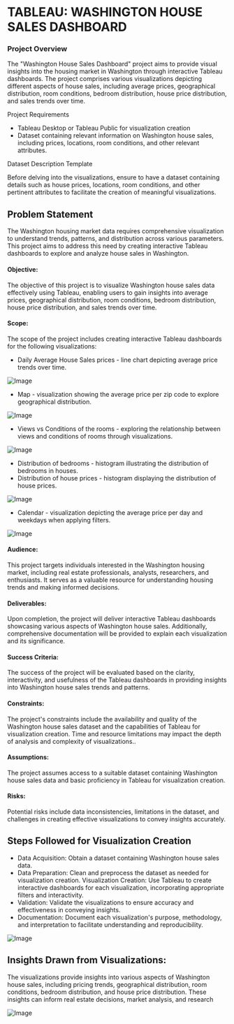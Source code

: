 
# TABLEAU: WASHINGTON HOUSE SALES DASHBOARD

### Project Overview

The "Washington House Sales Dashboard" project aims to provide visual insights into the housing market in Washington through interactive Tableau dashboards. The project comprises various visualizations depicting different aspects of house sales, including average prices, geographical distribution, room conditions, bedroom distribution, house price distribution, and sales trends over time.

Project Requirements
- Tableau Desktop or Tableau Public for visualization creation
- Dataset containing relevant information on Washington house sales, including prices, locations, room conditions, and other relevant attributes.

Dataset Description Template

Before delving into the visualizations, ensure to have a dataset containing details such as house prices, locations, room conditions, and other pertinent attributes to facilitate the creation of meaningful visualizations.


## Problem Statement

The Washington housing market data requires comprehensive visualization to understand trends, patterns, and distribution across various parameters. This project aims to address this need by creating interactive Tableau dashboards to explore and analyze house sales in Washington.

#### Objective:

The objective of this project is to visualize Washington house sales data effectively using Tableau, enabling users to gain insights into average prices, geographical distribution, room conditions, bedroom distribution, house price distribution, and sales trends over time.

#### Scope:

The scope of the project includes creating interactive Tableau dashboards for the following visualizations:

- Daily Average House Sales prices - line chart depicting average price trends over time.


![Image](https://github.com/TumiSpaces/TumiSpaces/assets/124736182/fd08c3eb-826c-4530-9bd0-ce8ef7bff273)

- Map - visualization showing the average price per zip code to explore geographical distribution.


![Image](https://github.com/TumiSpaces/TumiSpaces/assets/124736182/e7a13ae9-3aeb-44b1-b5f4-01b23aa72620)

- Views vs Conditions of the rooms - exploring the relationship between views and conditions of rooms through visualizations.


![Image](https://github.com/TumiSpaces/TumiSpaces/assets/124736182/a1abcfe1-2d20-4080-a037-9551e1de7e00)

- Distribution of bedrooms - histogram illustrating the distribution of bedrooms in houses.
- Distribution of house prices - histogram displaying the distribution of house prices.


![Image](https://github.com/TumiSpaces/TumiSpaces/assets/124736182/f911a7c0-af31-4c84-a96b-06aee8b9212b)


- Calendar - visualization depicting the average price per day and weekdays when applying filters.

![Image](https://github.com/TumiSpaces/TumiSpaces/assets/124736182/ec581d70-85ab-48bc-9122-ec4ecb3fbf5f)

#### Audience:

This project targets individuals interested in the Washington housing market, including real estate professionals, analysts, researchers, and enthusiasts. It serves as a valuable resource for understanding housing trends and making informed decisions.

#### Deliverables:

Upon completion, the project will deliver interactive Tableau dashboards showcasing various aspects of Washington house sales. Additionally, comprehensive documentation will be provided to explain each visualization and its significance.

#### Success Criteria:

The success of the project will be evaluated based on the clarity, interactivity, and usefulness of the Tableau dashboards in providing insights into Washington house sales trends and patterns.

#### Constraints:

The project's constraints include the availability and quality of the Washington house sales dataset and the capabilities of Tableau for visualization creation. Time and resource limitations may impact the depth of analysis and complexity of visualizations..

#### Assumptions:

The project assumes access to a suitable dataset containing Washington house sales data and basic proficiency in Tableau for visualization creation.

#### Risks:

Potential risks include data inconsistencies, limitations in the dataset, and challenges in creating effective visualizations to convey insights accurately.


## Steps Followed for Visualization Creation

- Data Acquisition: Obtain a dataset containing Washington house sales data.
- Data Preparation: Clean and preprocess the dataset as needed for visualization creation.
Visualization Creation: Use Tableau to create interactive dashboards for each visualization, incorporating appropriate filters and interactivity.
- Validation: Validate the visualizations to ensure accuracy and effectiveness in conveying insights.
- Documentation: Document each visualization's purpose, methodology, and interpretation to facilitate understanding and reproducibility.


![Image](https://github.com/TumiSpaces/TumiSpaces/assets/124736182/22129958-70f8-4d65-af4b-8358da4966e0)


## Insights Drawn from Visualizations:

The visualizations provide insights into various aspects of Washington house sales, including pricing trends, geographical distribution, room conditions, bedroom distribution, and house price distribution. These insights can inform real estate decisions, market analysis, and research


![Image](https://github.com/TumiSpaces/TumiSpaces/assets/124736182/be83d26d-fb7f-4262-8ddf-81215833a158)
